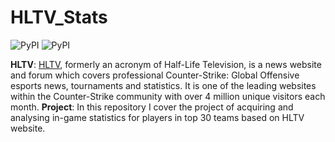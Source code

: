 # HLTV_Stats
![PyPI](https://img.shields.io/pypi/v/pandas?logo=pandas&label=pandas)
![PyPI](https://img.shields.io/pypi/v/BeautifulSoup4?label=beautifulsoup&color=orange)


**HLTV**: [HLTV](https://www.hltv.org/), formerly an acronym of Half-Life Television, is a news website and forum which covers professional Counter-Strike: Global Offensive esports news, tournaments and statistics. It is one of the leading websites within the Counter-Strike community with over 4 million unique visitors each month.
**Project**: In this repository I cover the project of acquiring and analysing in-game statistics for players in top 30 teams based on HLTV website. 
